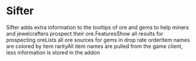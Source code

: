 # Sifter

Sifter adds extra information to the tooltips of ore and gems to help miners and jewelcrafters prospect their ore.FeaturesShow all results for prospecting oreLists all ore sources for gems in drop rate orderItem names are colored by item rarityAll item names are pulled from the game client, less information is stored in the addon

